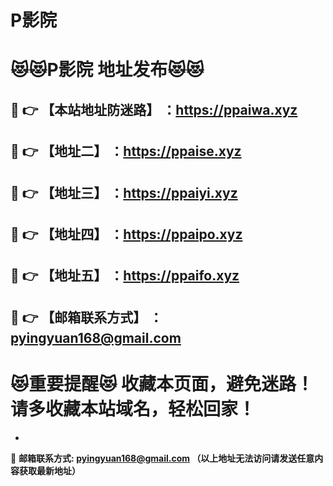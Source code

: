 # P影院
:heart_eyes_cat::heart_eyes_cat:P影院 地址发布:heart_eyes_cat::heart_eyes_cat:
==
:kiss: :point_right: 【本站地址防迷路】 ：https://ppaiwa.xyz
------
:kiss: :point_right: 【地址二】 ：https://ppaise.xyz
------
:kiss: :point_right: 【地址三】 ：https://ppaiyi.xyz
------
:kiss: :point_right: 【地址四】 ：https://ppaipo.xyz
------
:kiss: :point_right: 【地址五】 ：https://ppaifo.xyz
------
:kiss: :point_right: 【邮箱联系方式】 ：pyingyuan168@gmail.com
------
:heart_eyes_cat:重要提醒:heart_eyes_cat: 收藏本页面，避免迷路！请多收藏本站域名，轻松回家！
==

-

:love_letter: __邮箱联系方式: pyingyuan168@gmail.com （以上地址无法访问请发送任意内容获取最新地址）__
